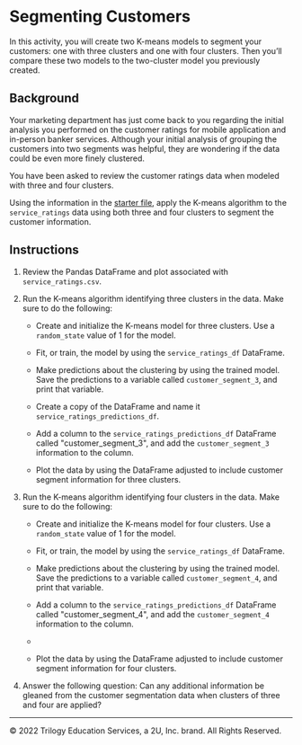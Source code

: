 # Segmenting Customers

In this activity, you will create two K-means models to segment your customers: one with three clusters and one with four clusters. Then you’ll compare these two models to the two-cluster model you previously created.

## Background

Your marketing department has just come back to you regarding the initial analysis you performed on the customer ratings for mobile application and in-person banker services. Although your initial analysis of grouping the customers into two segments was helpful, they are wondering if the data could be even more finely clustered.

You have been asked to review the customer ratings data when modeled with three and four clusters.

Using the information in the [starter file](Unsolved/segmenting_customers.ipynb), apply the K-means algorithm to the `service_ratings` data using both three and four clusters to segment the customer information.

## Instructions

1. Review the Pandas DataFrame and plot associated with `service_ratings.csv`.

2. Run the K-means algorithm identifying three clusters in the data. Make sure to do the following:

   - Create and initialize the K-means model for three clusters. Use a `random_state` value of 1 for the model.
   
   - Fit, or train, the model by using the `service_ratings_df` DataFrame.
   
   - Make predictions about the clustering by using the trained model. Save the predictions to a variable called `customer_segment_3`, and print that variable.
   
   - Create a copy of the DataFrame and name it `service_ratings_predictions_df`.
   
   - Add a column to the `service_ratings_predictions_df` DataFrame called "customer_segment_3", and add the `customer_segment_3` information to the column.
   
   - Plot the data by using the DataFrame adjusted to include customer segment information for three clusters.

3. Run the K-means algorithm identifying four clusters in the data. Make sure to do the following: 

   - Create and initialize the K-means model for four clusters. Use a `random_state` value of 1 for the model.
   
   - Fit, or train, the model by using the `service_ratings_df` DataFrame.
   
   - Make predictions about the clustering by using the trained model. Save the predictions to a variable called `customer_segment_4`, and print that variable.
   
   - Add a column to the `service_ratings_predictions_df` DataFrame called "customer_segment_4", and add the `customer_segment_4` information to the column.
   -
   - Plot the data by using the DataFrame adjusted to include customer segment information for four clusters.

4. Answer the following question: Can any additional information be gleaned from the customer segmentation data when clusters of three and four are applied?

---

© 2022 Trilogy Education Services, a 2U, Inc. brand. All Rights Reserved.